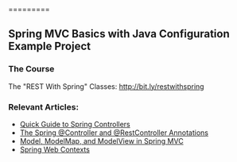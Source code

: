 =========

## Spring MVC Basics with Java Configuration Example Project

### The Course
The "REST With Spring" Classes: http://bit.ly/restwithspring

### Relevant Articles: 
- [Quick Guide to Spring Controllers](http://www.baeldung.com/spring-controllers)
- [The Spring @Controller and @RestController Annotations](http://www.baeldung.com/spring-controller-vs-restcontroller)
- [Model, ModelMap, and ModelView in Spring MVC](http://www.baeldung.com/spring-mvc-model-model-map-model-view)
- [Spring Web Contexts](http://www.baeldung.com/spring-web-contexts)

